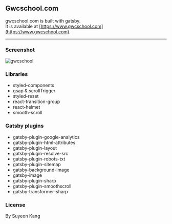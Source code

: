 ## Gwcschool.com

gwcschool.com is built with gatsby. <br>
It is available at [https://www.gwcschool.com](https://www.gwcschool.com).

---

### Screenshot

![gwcschool](https://user-images.githubusercontent.com/55128990/97969854-fb03d680-1e03-11eb-80d6-97520009ee7b.jpg)

### Libraries

- styled-components
- gsap & scrollTrigger
- styled-reset
- react-transition-group
- react-helmet
- smooth-scroll

### Gatsby plugins

- gatsby-plugin-google-analytics
- gatsby-plugin-html-attributes
- gatsby-plugin-layout
- gatsby-plugin-resolve-src
- gatsby-plugin-robots-txt
- gatsby-plugin-sitemap
- gatsby-background-image
- gatsby-image
- gatsby-plugin-sharp
- gatsby-plugin-smoothscroll
- gatsby-transformer-sharp

### License

By Suyeon Kang
